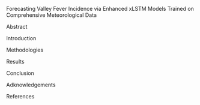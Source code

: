 
Forecasting Valley Fever Incidence via Enhanced xLSTM Models Trained on Comprehensive Meteorological Data

Abstract 


Introduction

Methodologies

Results 

Conclusion

Adknowledgements

References

